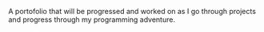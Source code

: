 A portofolio that will be progressed and worked on as I go through projects and progress through my programming adventure.